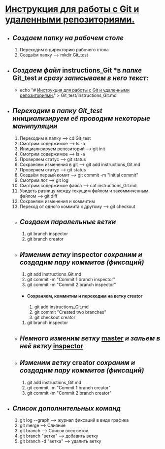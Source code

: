 # <u>Инструкция для работы с Git и удаленными репозиториями.</u>

* ## __*Создаем папку на рабочем столе*__
  1. Переходим в директорию рабочего стола
  2. Создаём папку --> mkdir Git_test

* ## __*Создаем файл*__ instructions_Git __*в *папке*__ Git_test __*и сразу записываем в него текст:*__
     * echo "# <u>Инструкция для работы с Git и удаленными репозиториями.</u>" > Git_test/instructions_Git.md
     
* ## __*Переходим в папку Git_test инициализируем её проводим некоторые манипуляции*__
  1. Переходим в папку --> cd Git_test
  2. Смотрим содержимое --> ls -a
  3. Инициализируем репозиторий --> git init
  4. Смотрим содержимое --> ls -a
  5. Проверяем статус --> git status
  6. Сохраняем изменения в git --> git add instructions_Git.md
  7. Проверяем статус --> git status
  8. Создаём первый комит --> git commit -m "Initial commit"
  9. Смотрим лог --> git log
  10. Смотрим содержимое файла --> cat instructions_Git.md
  11. Увидеть разницу между текущим файлом и закоммиченным файлом --> git diff
  12. Сохраняем изменения и коммитим
  13. Переход от одного коммита к другому --> git checkout
  * ## __*Создаем паралельные ветки*__
    1. git branch inspector
    2. git branch creator
  * ## __*Изменим ветку*__ inspector __*сохраним и создадим пару коммитов (фиксаций)*__
    1. git add instructions_Git.md
    2. git commit -m "Commit 1 branch inspector"
    3. git commit -m "Commit 2 branch inspector"
      * #### Сохраняем, коммитим и переходим на ветку creator
        1. git add instructions_Git.md
        2. git commit "Created two branches"
        3. git checkout creator
    1. git branch inspector
  * ## __*Немного изменим ветку*__ <u>master</u> __*и зальем в неё ветку*__ <u>inspector</u>
  * ## __*Изменим ветку*__ creator __*сохраним и создадим пару коммитов (фиксаций)*__
    1. git add instructions_Git.md
    2. git commit -m "Commit 1 branch creator"
    3. git commit -m "Commit 2 branch creator"
* ## __*Список дополнительных команд*__
   1. git log --graph --> журнал фиксаций в виде графика
   2. git merge --> Слияние
   3. git branch --> Список всех веток
   4. git branch "ветка" --> добавить ветку
   5. git branch -d "ветка" --> удалить ветку